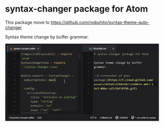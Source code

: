 # syntax-changer package for Atom

This package move to https://github.com/nobuhito/syntax-theme-auto-changer

Syntax theme change by buffer grammar.

![screen-cast](https://raw.githubusercontent.com/nobuhito/syntax-changer/master/screen-cast.gif)

